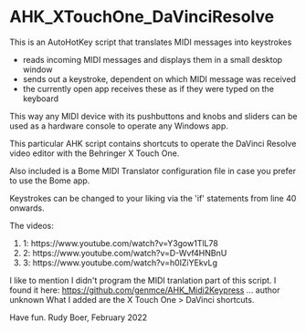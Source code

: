 # AHK_XTouchOne_DaVinciResolve

This is an AutoHotKey script that translates MIDI messages into keystrokes
 - reads incoming MIDI messages and displays them in a small desktop window
 - sends out a keystroke, dependent on which MIDI message was received
 - the currently open app receives these as if they were typed on the keyboard
 
 This way any MIDI device with its pushbuttons and knobs and sliders can be used as a hardware
 console to operate any Windows app.
 
 This particular AHK script contains shortcuts to operate the DaVinci Resolve
 video editor with the Behringer X Touch One.
 
 Also included is a Bome MIDI Translator configuration file in case you prefer to use the Bome app.
 
 Keystrokes can be changed to your liking via the 'if' statements from line 40 onwards.
 
The videos:
<ol>
 <li>1: https://www.youtube.com/watch?v=Y3gow1TlL78</li>
 <li>2: https://www.youtube.com/watch?v=D-Wvf4HNBnU</li>
 <li>3: https://www.youtube.com/watch?v=h0IZiYEkvLg</li>
</ol>
 
 I like to mention I didn't program the MIDI tranlation part of this script.
 I found it here: https://github.com/genmce/AHK_Midi2Keypress ... author unknown
 What I added are the X Touch One > DaVinci shortcuts.
 
 Have fun.
 Rudy Boer, February 2022
 
